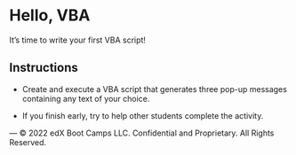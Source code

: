 # Hello, VBA

It’s time to write your first VBA script!

## Instructions

* Create and execute a VBA script that generates three pop-up messages containing any text of your choice.

* If you finish early, try to help other students complete the activity.

—
© 2022 edX Boot Camps LLC. Confidential and Proprietary. All Rights Reserved.
